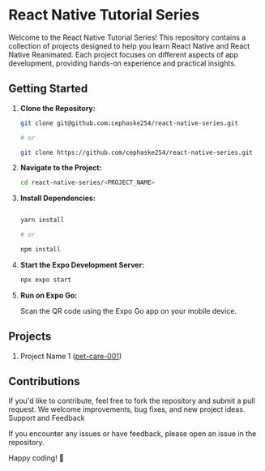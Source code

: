 # React Native Tutorial Series

Welcome to the React Native Tutorial Series! This repository contains a collection of projects designed to help you learn React Native and React Native Reanimated. Each project focuses on different aspects of app development, providing hands-on experience and practical insights.

## Getting Started

1. **Clone the Repository:**

   ```bash
   git clone git@github.com:cephaske254/react-native-series.git

   # or

   git clone https://github.com/cephaske254/react-native-series.git

   ```

2. **Navigate to the Project:**

   ```bash
   cd react-native-series/<PROJECT_NAME>
   ```

3. **Install Dependencies:**

   ```bash

   yarn install

   # or

   npm install
   ```

4. **Start the Expo Development Server:**

   ```bash
   npx expo start
   ```

5. **Run on Expo Go:**

   Scan the QR code using the Expo Go app on your mobile device.

## Projects

1. Project Name 1 ([pet-care-001](./pet-care-001/))

## Contributions

If you'd like to contribute, feel free to fork the repository and submit a pull request. We welcome improvements, bug fixes, and new project ideas.
Support and Feedback

If you encounter any issues or have feedback, please open an issue in the repository.

Happy coding! 🚀
